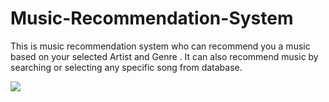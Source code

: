 # Music-Recommendation-System
This is music recommendation system who can recommend you a music based on your selected Artist and Genre . It can also recommend music by searching or selecting any specific song from database.


![](images/top_stats.png)
